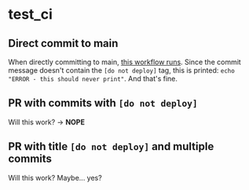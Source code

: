 # test_ci

## Direct commit to main
When directly committing to main, [this workflow runs](https://app.circleci.com/pipelines/github/Dexterp37/test_ci/4/workflows/9bcccccd-cddb-405f-af6f-954b892a0540/jobs/9). Since the commit message doesn't contain the `[do not deploy]` tag, this is printed: `echo "ERROR - this should never print"`. And that's fine.

## PR with commits with `[do not deploy]`
Will this work? -> **NOPE**

## PR with title  `[do not deploy]` and multiple commits
Will this work? Maybe... yes?
